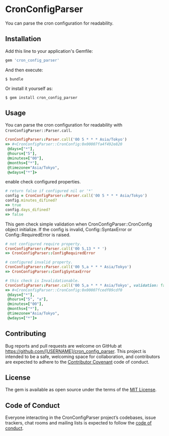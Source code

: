 # CronConfigParser
You can parse the cron configuration for readability.

## Installation

Add this line to your application's Gemfile:

```ruby
gem 'cron_config_parser'
```

And then execute:

    $ bundle

Or install it yourself as:

    $ gem install cron_config_parser

## Usage

You can parse the cron configuration for readability with `CronConfigParser::Parser.call`.

``` ruby
CronConfigParser::Parser.call('00 5 * * * Asia/Tokyo')
=> #<CronConfigParser::CronConfig:0x00007fa4f492e820
 @days=["*"],
 @hours=["5"],
 @minutes=["00"],
 @months=["*"],
 @timezone="Asia/Tokyo",
 @wdays=["*"]>
```

enable check configured properties.

``` ruby
# return false if configured nil or '*'
config = CronConfigParser::Parser.call('00 5 * * * Asia/Tokyo')
config.minutes_difined?
=> true
config.days_difined?
=> false
```

This gem check simple validation when CronConfigParser::CronConfig object initialize.
If the config is invalid, Config::SyntaxError or Config::RequiredError is raised.

``` ruby
# not configured require property.
CronConfigParser::Parser.call('00 5,13 * * ')
=> CronConfigParser::ConfigRequiredError

# configured invalid property.
CronConfigParser::Parser.call('00 5,a * * * Asia/Tokyo')
=> CronConfigParser::ConfigSyntaxError

# this check is Invalidationable.
CronConfigParser::Parser.call('00 5,a * * * Asia/Tokyo', validation: false)
=> #<CronConfigParser::CronConfig:0x00007fcedf09cdf0
 @days=["*"],
 @hours=["5", "a"],
 @minutes=["00"],
 @months=["*"],
 @timezone="Asia/Tokyo",
 @wdays=["*"]>
```

## Contributing

Bug reports and pull requests are welcome on GitHub at https://github.com/[USERNAME]/cron_config_parser. This project is intended to be a safe, welcoming space for collaboration, and contributors are expected to adhere to the [Contributor Covenant](http://contributor-covenant.org) code of conduct.

## License

The gem is available as open source under the terms of the [MIT License](https://opensource.org/licenses/MIT).

## Code of Conduct

Everyone interacting in the CronConfigParser project’s codebases, issue trackers, chat rooms and mailing lists is expected to follow the [code of conduct](https://github.com/[USERNAME]/cron_config_parser/blob/master/CODE_OF_CONDUCT.md).
